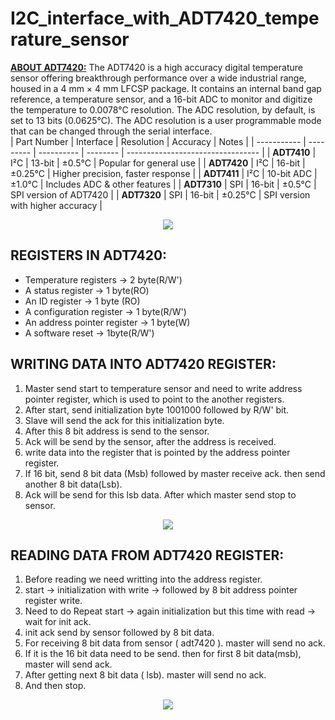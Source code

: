 # I2C_interface_with_ADT7420_temperature_sensor  
**<ins>ABOUT ADT7420:</ins>**
The ADT7420 is a high accuracy digital temperature sensor offering breakthrough performance over a wide industrial range, housed in a 4 mm × 4 mm LFCSP package. It contains an internal band gap reference, a temperature sensor, and a 16-bit ADC to monitor and digitize the temperature to 0.0078°C resolution. The ADC resolution, by default, is set to 13 bits (0.0625°C). The ADC resolution is a user programmable mode that can be changed through the serial interface.  
| Part Number | Interface | Resolution | Accuracy | Notes                             |
| ----------- | --------- | ---------- | -------- | --------------------------------- |
| **ADT7410** | I²C       | 13-bit     | ±0.5°C   | Popular for general use           |
| **ADT7420** | I²C       | 16-bit     | ±0.25°C  | Higher precision, faster response |
| **ADT7411** | I²C       | 10-bit ADC | ±1.0°C   | Includes ADC & other features     |
| **ADT7310** | SPI       | 16-bit     | ±0.5°C   | SPI version of ADT7420            |
| **ADT7320** | SPI       | 16-bit     | ±0.25°C  | SPI version with higher accuracy  |

<div align="center">
<image src = "https://github.com/user-attachments/assets/92c9d85a-0bfd-47c6-86a0-28accd256a38">  
</div>

## REGISTERS IN ADT7420:
- Temperature registers -> 2 byte(R/W')
- A status register -> 1 byte(RO)
- An ID register -> 1 byte (RO)
- A configuration register -> 1 byte(R/W')
- An address pointer register -> 1 byte(W)
- A software reset -> 1byte(R/W')

## WRITING DATA INTO ADT7420 REGISTER:
1.  Master send start to temperature sensor and need to write address pointer register, which is used to point to the another registers.
2.  After start, send initialization byte 1001000 followed by R/W' bit.
3.  Slave will send the ack for this initialization byte.
4.  After this 8 bit address is send to the sensor.
5.  Ack will be send by the sensor, after the address is received.
6.  write data into the register that is pointed by the address pointer register.
7.  If 16 bit, send 8 bit data (Msb) followed by master receive ack. then send another 8 bit data(Lsb).
8.  Ack will be send for this lsb data. After which master send stop to sensor.
<div align="center">
<image src = "https://github.com/user-attachments/assets/f718741b-ae3e-4eb1-ba03-ab4c3e88a6bf">  
</div>  

## READING DATA FROM ADT7420 REGISTER:
1.  Before reading we need writting into the address register.
2.  start -> initialization with write -> followed by 8 bit address pointer register write.
3.  Need to do Repeat start -> again initialization but this time with read -> wait for init ack.
4.  init ack send by sensor followed by 8 bit data.
5.  For receiving 8 bit data from sensor ( adt7420 ). master will send no ack.
6.  If it is the 16 bit data need to be send. then for first 8 bit data(msb), master will send ack.
7.  After getting next 8 bit data ( lsb). master will send no ack.
8.  And then stop.
<div align="center">
<image src = "https://github.com/user-attachments/assets/e133ee2b-ad05-4d40-8f70-565536cc3622">  
</div>  


